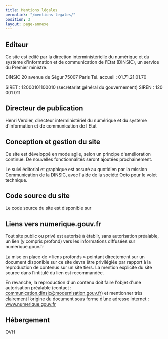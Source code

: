 ```yaml
---
title: Mentions légales
permalink: "/mentions-legales/"
position: 3
layout: page-annexe
---
```


## Editeur ##
Ce site est édité par la direction interministérielle du numérique et du système d'information et de communication de l'Etat (DINSIC), un service du Premier ministre.

DINSIC
20 avenue de Ségur
75007 Paris
Tel. accueil : 01.71.21.01.70

SIRET : 12000101100010 (secrétariat général du gouvernement)
SIREN : 120 001 011


## Directeur de publication ##
Henri Verdier, directeur interministériel du numérique et du système d'information et de communication de l'Etat


## Conception et gestion du site ##
Ce site est développé en mode agile, selon un principe d'amélioration continue. De nouvelles fonctionnalités seront ajoutées prochainement.

Le suivi éditorial et graphique est assuré au quotidien par la mission Communication de la DINSIC, avec l'aide de la société Octo pour le volet technique.


## Code source du site ##
Le code source du site est disponible sur 


## Liens vers numerique.gouv.fr ##
Tout site public ou privé est autorisé à établir, sans autorisation préalable, un lien (y compris profond) vers les informations diffusées sur numerique.gouv.fr

La mise en place de « liens profonds » pointant directement sur un document disponible sur ce site devra être privilégiée par rapport à la reproduction de contenus sur un site tiers. La mention explicite du site source dans l’intitulé du lien est recommandée.

En revanche, la reproduction d'un contenu doit faire l'objet d'une autorisation préalable (contact : [communication.dinsic@modernisation.gouv.fr](mailto:communication.dinsic@modernisation.gouv.fr)) et mentionner très clairement l’origine du document sous forme d’une adresse internet : www.numerique.gouv.fr

## Hébergement ##
OVH


